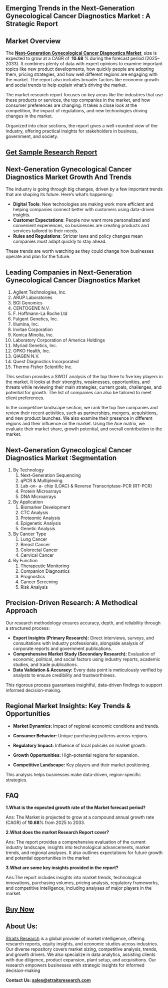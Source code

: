 <h2>Emerging Trends in the Next-Generation Gynecological Cancer Diagnostics Market : A Strategic Report</h2>
<h2>Market Overview</h2>
<p>The <a href=https://straitsresearch.com/report/next-generation-gynecological-cancer-diagnostics-market> <strong>Next-Generation Gynecological Cancer Diagnostics Market</strong> </a> size is expected to grow at a CAGR of <strong> 10.68 </strong>% during the forecast period (2025–2033). It combines plenty of data with expert opinions to examine important topics like new product developments, how quickly people are adopting them, pricing strategies, and how well different regions are engaging with the market. The report also includes broader factors like economic growth and social trends to help explain what’s driving the market.</p>
<p>The market research report focuses on key areas like the industries that use these products or services, the top companies in the market, and how consumer preferences are changing. It takes a close look at the competition, the impact of regulations, and new technologies driving changes in the market.</p>
<p>Organized into clear sections, the report gives a well-rounded view of the industry, offering practical insights for stakeholders in business, government, and society.</p>
<h2><strong><a href=https://straitsresearch.com/report/next-generation-gynecological-cancer-diagnostics-market/request-sample>Get Sample Research Report</a></strong></h2>
<h2>Next-Generation Gynecological Cancer Diagnostics Market Growth And Trends</h2>
<p>The industry is going through big changes, driven by a few important trends that are shaping its future. Here’s what’s happening:</p>
<ul>
<li><strong>Digital Tools</strong>: New technologies are making work more efficient and helping companies connect better with customers using data-driven insights.</li>
<li><strong>Customer Expectations</strong>: People now want more personalized and convenient experiences, so businesses are creating products and services tailored to their needs.</li>
<li><strong>Rules and Regulations</strong>: Stricter laws and policy changes mean companies must adapt quickly to stay ahead.</li>
</ul>
<p>These trends are worth watching as they could change how businesses operate and plan for the future.</p>
<h2>Leading Companies in Next-Generation Gynecological Cancer Diagnostics Market</h2>
<p><ol>
<li>Agilent Technologies, Inc.</li>
<li>ARUP Laboratories</li>
<li>BGI Genomics</li>
<li>CENTOGENE N.V.</li>
<li>F. Hoffmann-La Roche Ltd</li>
<li>Fulgent Genetics, Inc.</li>
<li>Illumina, Inc.</li>
<li>Invitae Corporation</li>
<li>Konica Minolta, Inc.</li>
<li>Laboratory Corporation of America Holdings</li>
<li>Myriad Genetics, Inc.</li>
<li>OPKO Health, Inc.</li>
<li>QIAGEN N.V.</li>
<li>Quest Diagnostics Incorporated</li>
<li>Thermo Fisher Scientific Inc.</li>
</ol></p>
<div>
<p>This section provides a SWOT analysis of the top three to five key players in the market. It looks at their strengths, weaknesses, opportunities, and threats while reviewing their main strategies, current goals, challenges, and potential for growth. The list of companies can also be tailored to meet client preferences.</p>
<p>In the competitive landscape section, we rank the top five companies and review their recent activities, such as partnerships, mergers, acquisitions, and new product launches. We also examine their presence in different regions and their influence on the market. Using the Ace matrix, we evaluate their market share, growth potential, and overall contribution to the market.</p>
<h2>Next-Generation Gynecological Cancer Diagnostics Market :Segmentation</h2>
<p><ol>
<li>By Technology
<ol>
<li>Next-Generation Sequencing</li>
<li>qPCR &amp; Multiplexing</li>
<li>Lab-on- a- chip (LOAC) &amp; Reverse Transcriptase-PCR (RT-PCR)</li>
<li>Protein Microarrays</li>
<li>DNA Microarrays</li>
</ol>
</li>
<li>By Application
<ol>
<li>Biomarker Development</li>
<li>CTC Analysis</li>
<li>Proteomic Analysis</li>
<li>Epigenetic Analysis</li>
<li>Genetic Analysis</li>
</ol>
</li>
<li>By Cancer Type
<ol>
<li>Lung Cancer</li>
<li>Breast Cancer</li>
<li>Colorectal Cancer</li>
<li>Cervical Cancer</li>
</ol>
</li>
<li>By Function&nbsp;
<ol>
<li>Therapeutic Monitoring</li>
<li>Companion Diagnostics</li>
<li>Prognostics</li>
<li>Cancer Screening</li>
<li>Risk Analysis</li>
</ol>
</li>
</ol></p>
<h2>Precision-Driven Research: A Methodical Approach</h2>
<p>Our research methodology ensures accuracy, depth, and reliability through a structured process:</p>
<ul>
<li><strong>Expert Insights (Primary Research):</strong> Direct interviews, surveys, and consultations with industry professionals, alongside analysis of corporate reports and government publications.</li>
<li><strong>Comprehensive Market Study (Secondary Research):</strong> Evaluation of economic, political, and social factors using industry reports, academic studies, and trade publications.</li>
<li><strong>Data Validation &amp; Accuracy:</strong> Every data point is meticulously verified by analysts to ensure credibility and trustworthiness.</li>
</ul>
<p>This rigorous process guarantees insightful, data-driven findings to support informed decision-making.</p>
<h2>Regional Market Insights: Key Trends &amp; Opportunities</h2>
<ul>
<li>
<p><strong>Market Dynamics: </strong>Impact of regional economic conditions and trends.</p>
</li>
<li>
<p><strong>Consumer Behavior:</strong> Unique purchasing patterns across regions.</p>
</li>
<li>
<p><strong>Regulatory Impact:</strong> Influence of local policies on market growth.</p>
</li>
<li>
<p><strong>Growth Opportunities:</strong> High-potential regions for expansion.</p>
</li>
<li>
<p><strong>Competitive Landscape:</strong> Key players and their market positioning.</p>
</li>
</ul>
<p>This analysis helps businesses make data-driven, region-specific strategies.</p>
<h2>FAQ</h2>
<p><strong>1.What is the expected growth rate of the Market forecast period?</strong></p>
<p>Ans: The Market is projected to grow at a compound annual growth rate (CAGR) of <strong>10.68</strong>% from 2025 to 2033.</p>
<p><strong>2.What does the market Research Report cover?</strong></p>
<p>Ans: The report provides a comprehensive evaluation of the current industry landscape, insights into technological advancements, market trends, and regional analyses. It also outlines expectations for future growth and potential opportunities in the market</p>
<p><strong>3.What are some key insights provided in the report?</strong></p>
<p>Ans:The report includes insights into market trends, technological innovations, purchasing volumes, pricing analysis, regulatory frameworks, and competitive intelligence, including analyses of major players in the market.</p>
<h2><strong><a href=https://straitsresearch.com/buy-now/next-generation-gynecological-cancer-diagnostics-market>Buy Now</a></strong></h2>
<h2>About Us:</h2>
<p><a href=https://straitsresearch.com/>Straits Research</a> is a global provider of market intelligence, offering research reports, equity insights, and economic studies across industries. Our diverse repository covers market sizing, competitive analysis, trends, and growth drivers. We also specialize in data analytics, assisting clients with due diligence, product expansion, plant setup, and acquisitions. Our research empowers businesses with strategic insights for informed decision-making</p>
<p><strong>Contact Us: <a href=mailto:sales@straitsresearch.com>sales@straitsresearch.com</a></strong></p>
</div>
